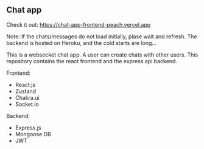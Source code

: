 ## Chat app

Check it out: https://chat-app-frontend-peach.vercel.app

Note: If the chats/messages do not load initially, plase wait and refresh.
The backend is hosted on Heroku, and the cold starts are long... 

This is a websocket chat app. A user can create chats with other users. This repository contains the react frontend and the express api backend.

Frontend:
 - React.js
 - Zustand
 - Chakra.ui
 - Socket.io

Backend:
- Express.js
- Mongoose DB
- JWT
